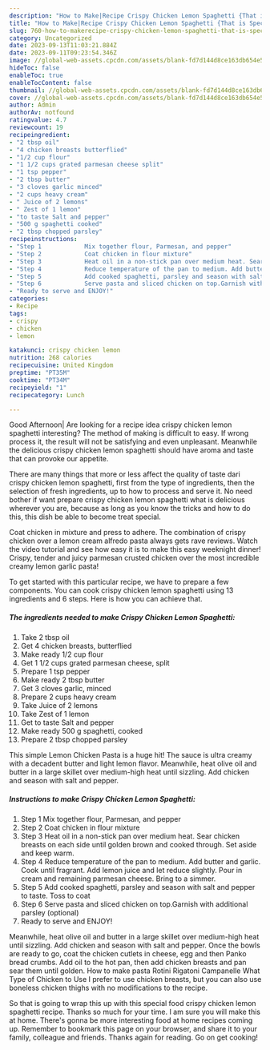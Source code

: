 ```yaml
---
description: "How to Make|Recipe Crispy Chicken Lemon Spaghetti {That is Special"
title: "How to Make|Recipe Crispy Chicken Lemon Spaghetti {That is Special"
slug: 760-how-to-makerecipe-crispy-chicken-lemon-spaghetti-that-is-special
category: Uncategorized
date: 2023-09-13T11:03:21.884Z
date: 2023-09-11T09:23:54.346Z
image: //global-web-assets.cpcdn.com/assets/blank-fd7d144d8ce163db654e5a02c40b08a2775adb7897d16e4062681dc7e1b2800f.png
hideToc: false
enableToc: true
enableTocContent: false
thumbnail: //global-web-assets.cpcdn.com/assets/blank-fd7d144d8ce163db654e5a02c40b08a2775adb7897d16e4062681dc7e1b2800f.png
cover: //global-web-assets.cpcdn.com/assets/blank-fd7d144d8ce163db654e5a02c40b08a2775adb7897d16e4062681dc7e1b2800f.png
author: Admin
authorAv: notfound
ratingvalue: 4.7
reviewcount: 19
recipeingredient:
- "2 tbsp oil"
- "4 chicken breasts butterflied"
- "1/2 cup flour"
- "1 1/2 cups grated parmesan cheese split"
- "1 tsp pepper"
- "2 tbsp butter"
- "3 cloves garlic minced"
- "2 cups heavy cream"
- " Juice of 2 lemons"
- " Zest of 1 lemon"
- "to taste Salt and pepper"
- "500 g spaghetti cooked"
- "2 tbsp chopped parsley"
recipeinstructions:
- "Step 1            Mix together flour, Parmesan, and pepper"
- "Step 2            Coat chicken in flour mixture"
- "Step 3            Heat oil in a non-stick pan over medium heat. Sear chicken breasts on each side until golden brown and cooked through. Set aside and keep warm."
- "Step 4            Reduce temperature of the pan to medium. Add butter and garlic. Cook until fragrant. Add lemon juice and let reduce slightly. Pour in cream and remaining parmesan cheese. Bring to a simmer."
- "Step 5            Add cooked spaghetti, parsley and season with salt and pepper to taste. Toss to coat"
- "Step 6            Serve pasta and sliced chicken on top.Garnish with additional parsley (optional)"
- "Ready to serve and ENJOY!"
categories:
- Recipe
tags:
- crispy
- chicken
- lemon

katakunci: crispy chicken lemon 
nutrition: 268 calories
recipecuisine: United Kingdom
preptime: "PT35M"
cooktime: "PT34M"
recipeyield: "1"
recipecategory: Lunch

---
```



Good Afternoon| Are looking for a recipe idea crispy chicken lemon spaghetti interesting? The method of making is difficult to easy. If wrong process it, the result will not be satisfying and even unpleasant. Meanwhile the delicious crispy chicken lemon spaghetti should have aroma and taste that can provoke our appetite.






There are many things that more or less affect the quality of taste dari crispy chicken lemon spaghetti, first from the type of ingredients, then the selection of fresh ingredients, up to how to process and serve it. No need bother if want prepare crispy chicken lemon spaghetti what is delicious wherever you are, because as long as you know the tricks and how to do this, this dish be able to become treat  special.


Coat chicken in mixture and press to adhere. The combination of crispy chicken over a lemon cream alfredo pasta always gets rave reviews. Watch the video tutorial and see how easy it is to make this easy weeknight dinner! Crispy, tender and juicy parmesan crusted chicken over the most incredible creamy lemon garlic pasta!


To get started with this particular recipe, we have to prepare a few components. You can cook crispy chicken lemon spaghetti using 13 ingredients and 6 steps. Here is how you can achieve that.

<!--inarticleads1-->

##### The ingredients needed to make Crispy Chicken Lemon Spaghetti:

1. Take 2 tbsp oil
1. Get 4 chicken breasts, butterflied
1. Make ready 1/2 cup flour
1. Get 1 1/2 cups grated parmesan cheese, split
1. Prepare 1 tsp pepper
1. Make ready 2 tbsp butter
1. Get 3 cloves garlic, minced
1. Prepare 2 cups heavy cream
1. Take  Juice of 2 lemons
1. Take  Zest of 1 lemon
1. Get to taste Salt and pepper
1. Make ready 500 g spaghetti, cooked
1. Prepare 2 tbsp chopped parsley


This simple Lemon Chicken Pasta is a huge hit! The sauce is ultra creamy with a decadent butter and light lemon flavor. Meanwhile, heat olive oil and butter in a large skillet over medium-high heat until sizzling. Add chicken and season with salt and pepper. 

<!--inarticleads2-->

##### Instructions to make Crispy Chicken Lemon Spaghetti:

1. Step 1            Mix together flour, Parmesan, and pepper
1. Step 2            Coat chicken in flour mixture
1. Step 3            Heat oil in a non-stick pan over medium heat. Sear chicken breasts on each side until golden brown and cooked through. Set aside and keep warm.
1. Step 4            Reduce temperature of the pan to medium. Add butter and garlic. Cook until fragrant. Add lemon juice and let reduce slightly. Pour in cream and remaining parmesan cheese. Bring to a simmer.
1. Step 5            Add cooked spaghetti, parsley and season with salt and pepper to taste. Toss to coat
1. Step 6            Serve pasta and sliced chicken on top.Garnish with additional parsley (optional)
1. Ready to serve and ENJOY!

Meanwhile, heat olive oil and butter in a large skillet over medium-high heat until sizzling. Add chicken and season with salt and pepper. Once the bowls are ready to go, coat the chicken cutlets in cheese, egg and then Panko bread crumbs. Add oil to the hot pan, then add chicken breasts and pan sear them until golden. How to make pasta Rotini Rigatoni Campanelle What Type of Chicken to Use I prefer to use chicken breasts, but you can also use boneless chicken thighs with no modifications to the recipe. 

So that is going to wrap this up with this special food crispy chicken lemon spaghetti recipe. Thanks so much for your time. I am sure you will make this at home. There's gonna be more interesting food at home recipes coming up. Remember to bookmark this page on your browser, and share it to your family, colleague and friends. Thanks again for reading. Go on get cooking!
